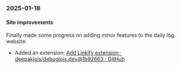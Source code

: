 ### 2025-01-18
#### Site improvements
Finally made some progress on adding minor features to the daily log website:

- Added an extension: [Add Linkify extension · deepakjois/debugjois.dev@1b92663 · GitHub](https://github.com/deepakjois/debugjois.dev/commit/1b926637d6472c22aa47d4dca406c2a8f396521a)

